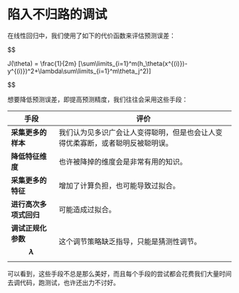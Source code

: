 陷入不归路的调试
=============

在线性回归中，我们使用了如下的代价函数来评估预测误差：

$$

J(\theta) = \frac{1}{2m} [\sum\limits_{i=1}^m(h_\theta(x^{(i)})-y^{(i)})^2+\lambda\sum\limits_{i=1}^m\theta_j^2)]

$$

想要降低预测误差，即提高预测精度，我们往往会采用这些手段：

|手段|评价|
|-----|--------|
|**采集更多的样本**|我们认为见多识广会让人变得聪明，但是也会让人变得优柔寡断，或者聪明反被聪明误。|
|**降低特征维度**|也许被降掉的维度会是非常有用的知识。|
|**采集更多的特征**|增加了计算负担，也可能导致过拟合。|
|**进行高次多项式回归**|可能造成过拟合。|
|**调试正规化参数$$\lambda$$**|这个调节策略缺乏指导，只能是猜测性调节。|

可以看到，这些手段不总是那么美好，而且每个手段的尝试都会花费我们大量时间去调代码，跑测试，也许还出力不讨好。

